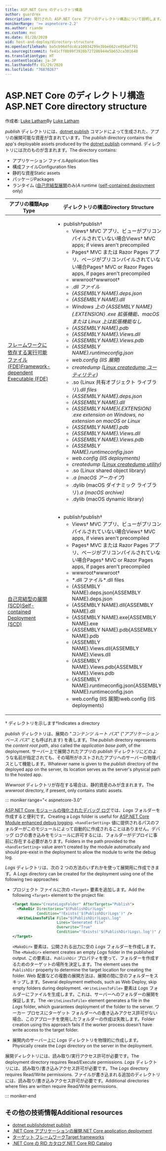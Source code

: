 ```yaml
---
title: ASP.NET Core のディレクトリ構造
author: guardrex
description: 発行された ASP.NET Core アプリのディレクトリ構造について説明します。
monikerRange: '>= aspnetcore-2.2'
ms.author: riande
ms.custom: mvc
ms.date: 01/28/2020
uid: host-and-deploy/directory-structure
ms.openlocfilehash: ba5cb96dfdcdca10034299e3bbe662ce056af791
ms.sourcegitcommit: fe41cff0b99f3920b727286944e5b652ca301640
ms.translationtype: HT
ms.contentlocale: ja-JP
ms.lasthandoff: 01/29/2020
ms.locfileid: "76870267"
---
```

# <a name="aspnet-core-directory-structure"></a><span data-ttu-id="bd288-103">ASP.NET Core のディレクトリ構造</span><span class="sxs-lookup"><span data-stu-id="bd288-103">ASP.NET Core directory structure</span></span>

<span data-ttu-id="bd288-104">作成者: [Luke Latham](https://github.com/guardrex)</span><span class="sxs-lookup"><span data-stu-id="bd288-104">By [Luke Latham](https://github.com/guardrex)</span></span>

<span data-ttu-id="bd288-105">*publish* ディレクトリには、[dotnet publish](/dotnet/core/tools/dotnet-publish) コマンドによって生成された、アプリの展開可能な資産が含まれています。</span><span class="sxs-lookup"><span data-stu-id="bd288-105">The *publish* directory contains the app's deployable assets produced by the [dotnet publish](/dotnet/core/tools/dotnet-publish) command.</span></span> <span data-ttu-id="bd288-106">ディレクトリには次のものが含まれます。</span><span class="sxs-lookup"><span data-stu-id="bd288-106">The directory contains:</span></span>

* <span data-ttu-id="bd288-107">アプリケーション ファイル</span><span class="sxs-lookup"><span data-stu-id="bd288-107">Application files</span></span>
* <span data-ttu-id="bd288-108">構成ファイル</span><span class="sxs-lookup"><span data-stu-id="bd288-108">Configuration files</span></span>
* <span data-ttu-id="bd288-109">静的な資産</span><span class="sxs-lookup"><span data-stu-id="bd288-109">Static assets</span></span>
* <span data-ttu-id="bd288-110">パッケージ</span><span class="sxs-lookup"><span data-stu-id="bd288-110">Packages</span></span>
* <span data-ttu-id="bd288-111">ランタイム ([自己完結型展開](/dotnet/core/deploying/#self-contained-deployments-scd)のみ)</span><span class="sxs-lookup"><span data-stu-id="bd288-111">A runtime ([self-contained deployment](/dotnet/core/deploying/#self-contained-deployments-scd) only)</span></span>

| <span data-ttu-id="bd288-112">アプリの種類</span><span class="sxs-lookup"><span data-stu-id="bd288-112">App Type</span></span> | <span data-ttu-id="bd288-113">ディレクトリの構造</span><span class="sxs-lookup"><span data-stu-id="bd288-113">Directory Structure</span></span> |
| -------- | ------------------- |
| [<span data-ttu-id="bd288-114">フレームワークに依存する実行可能ファイル (FDE)</span><span class="sxs-lookup"><span data-stu-id="bd288-114">Framework-dependent Executable (FDE)</span></span>](/dotnet/core/deploying/#framework-dependent-executables-fde) | <ul><li><span data-ttu-id="bd288-115">publish&dagger;</span><span class="sxs-lookup"><span data-stu-id="bd288-115">publish&dagger;</span></span><ul><li><span data-ttu-id="bd288-116">Views&dagger; MVC アプリ、ビューがプリコンパイルされていない場合</span><span class="sxs-lookup"><span data-stu-id="bd288-116">Views&dagger; MVC apps; if views aren't precompiled</span></span></li><li><span data-ttu-id="bd288-117">Pages&dagger; MVC または Razor Pages アプリ、ページがプリコンパイルされていない場合</span><span class="sxs-lookup"><span data-stu-id="bd288-117">Pages&dagger; MVC or Razor Pages apps, if pages aren't precompiled</span></span></li><li><span data-ttu-id="bd288-118">wwwroot&dagger;</span><span class="sxs-lookup"><span data-stu-id="bd288-118">wwwroot&dagger;</span></span></li><li><span data-ttu-id="bd288-119">*.dll ファイル</li><li>{ASSEMBLY NAME}.deps.json</li><li>{ASSEMBLY NAME}.dll</li><li>Windows 上の {ASSEMBLY NAME}{.EXTENSION} *.exe* 拡張機能、macOS または Linux 上は拡張機能なし</li><li>{ASSEMBLY NAME}.pdb</li><li>{ASSEMBLY NAME}.Views.dll</li><li>{ASSEMBLY NAME}.Views.pdb</li><li>{ASSEMBLY NAME}.runtimeconfig.json</li><li>web.config (IIS 展開)</li><li>createdump ([Linux createdump ユーティリティ](https://github.com/dotnet/coreclr/blob/master/Documentation/botr/xplat-minidump-generation.md#configurationpolicy))</li><li>* .so (Linux 共有オブジェクト ライブラリ)</span><span class="sxs-lookup"><span data-stu-id="bd288-119">*.dll files</li><li>{ASSEMBLY NAME}.deps.json</li><li>{ASSEMBLY NAME}.dll</li><li>{ASSEMBLY NAME}{.EXTENSION} *.exe* extension on Windows, no extension on macOS or Linux</li><li>{ASSEMBLY NAME}.pdb</li><li>{ASSEMBLY NAME}.Views.dll</li><li>{ASSEMBLY NAME}.Views.pdb</li><li>{ASSEMBLY NAME}.runtimeconfig.json</li><li>web.config (IIS deployments)</li><li>createdump ([Linux createdump utility](https://github.com/dotnet/coreclr/blob/master/Documentation/botr/xplat-minidump-generation.md#configurationpolicy))</li><li>*.so (Linux shared object library)</span></span></li><li><span data-ttu-id="bd288-120">*.a (macOS アーカイブ)</li><li>* .dylib (macOS ダイナミック ライブラリ)</span><span class="sxs-lookup"><span data-stu-id="bd288-120">*.a (macOS archive)</li><li>*.dylib (macOS dynamic library)</span></span></li></ul></li></ul> |
| [<span data-ttu-id="bd288-121">自己完結型の展開 (SCD)</span><span class="sxs-lookup"><span data-stu-id="bd288-121">Self-contained Deployment (SCD)</span></span>](/dotnet/core/deploying/#self-contained-deployments-scd) | <ul><li><span data-ttu-id="bd288-122">publish&dagger;</span><span class="sxs-lookup"><span data-stu-id="bd288-122">publish&dagger;</span></span><ul><li><span data-ttu-id="bd288-123">Views&dagger; MVC アプリ、ビューがプリコンパイルされていない場合</span><span class="sxs-lookup"><span data-stu-id="bd288-123">Views&dagger; MVC apps, if views aren't precompiled</span></span></li><li><span data-ttu-id="bd288-124">Pages&dagger; MVC または Razor Pages アプリ、ページがプリコンパイルされていない場合</span><span class="sxs-lookup"><span data-stu-id="bd288-124">Pages&dagger; MVC or Razor Pages apps, if pages aren't precompiled</span></span></li><li><span data-ttu-id="bd288-125">wwwroot&dagger;</span><span class="sxs-lookup"><span data-stu-id="bd288-125">wwwroot&dagger;</span></span></li><li><span data-ttu-id="bd288-126">\*.dll ファイル</span><span class="sxs-lookup"><span data-stu-id="bd288-126">\*.dll files</span></span></li><li><span data-ttu-id="bd288-127">{ASSEMBLY NAME}.deps.json</span><span class="sxs-lookup"><span data-stu-id="bd288-127">{ASSEMBLY NAME}.deps.json</span></span></li><li><span data-ttu-id="bd288-128">{ASSEMBLY NAME}.dll</span><span class="sxs-lookup"><span data-stu-id="bd288-128">{ASSEMBLY NAME}.dll</span></span></li><li><span data-ttu-id="bd288-129">{ASSEMBLY NAME}.exe</span><span class="sxs-lookup"><span data-stu-id="bd288-129">{ASSEMBLY NAME}.exe</span></span></li><li><span data-ttu-id="bd288-130">{ASSEMBLY NAME}.pdb</span><span class="sxs-lookup"><span data-stu-id="bd288-130">{ASSEMBLY NAME}.pdb</span></span></li><li><span data-ttu-id="bd288-131">{ASSEMBLY NAME}.Views.dll</span><span class="sxs-lookup"><span data-stu-id="bd288-131">{ASSEMBLY NAME}.Views.dll</span></span></li><li><span data-ttu-id="bd288-132">{ASSEMBLY NAME}.Views.pdb</span><span class="sxs-lookup"><span data-stu-id="bd288-132">{ASSEMBLY NAME}.Views.pdb</span></span></li><li><span data-ttu-id="bd288-133">{ASSEMBLY NAME}.runtimeconfig.json</span><span class="sxs-lookup"><span data-stu-id="bd288-133">{ASSEMBLY NAME}.runtimeconfig.json</span></span></li><li><span data-ttu-id="bd288-134">web.config (IIS 展開)</span><span class="sxs-lookup"><span data-stu-id="bd288-134">web.config (IIS deployments)</span></span></li></ul></li></ul> |

<span data-ttu-id="bd288-135">&dagger; ディレクトリを示します</span><span class="sxs-lookup"><span data-stu-id="bd288-135">&dagger;Indicates a directory</span></span>

<span data-ttu-id="bd288-136">*publish* ディレクトリは、展開の "*コンテンツ ルート パス*" ("*アプリケーション ベース パス*" とも呼ばれます) を表します。</span><span class="sxs-lookup"><span data-stu-id="bd288-136">The *publish* directory represents the *content root path*, also called the *application base path*, of the deployment.</span></span> <span data-ttu-id="bd288-137">サーバー上で展開されたアプリの *publish* ディレクトリにどのような名前が指定されても、その場所がホストされたアプリへのサーバーの物理パスとして機能します。</span><span class="sxs-lookup"><span data-stu-id="bd288-137">Whatever name is given to the *publish* directory of the deployed app on the server, its location serves as the server's physical path to the hosted app.</span></span>

<span data-ttu-id="bd288-138">*Wwwroot* ディレクトリが存在する場合は、静的資産のみが含まれます。</span><span class="sxs-lookup"><span data-stu-id="bd288-138">The *wwwroot* directory, if present, only contains static assets.</span></span>

::: moniker range="< aspnetcore-3.0"

<span data-ttu-id="bd288-139">[ASP.NET Core モジュールの強化されたデバッグ ログ](xref:host-and-deploy/aspnet-core-module#enhanced-diagnostic-logs)では、*Logs* フォルダーを作成すると便利です。</span><span class="sxs-lookup"><span data-stu-id="bd288-139">Creating a *Logs* folder is useful for [ASP.NET Core Module enhanced debug logging](xref:host-and-deploy/aspnet-core-module#enhanced-diagnostic-logs).</span></span> <span data-ttu-id="bd288-140">`<handlerSetting>` 値に提供されるパスのフォルダーがこのモジュールによって自動的に作成されることはありません。デバッグ ログの書き込みをモジュールに許可するには、フォルダーがデプロイに事前に存在する必要があります。</span><span class="sxs-lookup"><span data-stu-id="bd288-140">Folders in the path provided to the `<handlerSetting>` value aren't created by the module automatically and should pre-exist in the deployment to allow the module to write the debug log.</span></span>

<span data-ttu-id="bd288-141">*Logs* ディレクトリは、次の 2 つの方法のいずれかを使って展開用に作成できます。</span><span class="sxs-lookup"><span data-stu-id="bd288-141">A *Logs* directory can be created for the deployment using one of the following two approaches:</span></span>

* <span data-ttu-id="bd288-142">プロジェクト ファイルに次の `<Target>` 要素を追加します。</span><span class="sxs-lookup"><span data-stu-id="bd288-142">Add the following `<Target>` element to the project file:</span></span>

   ```xml
   <Target Name="CreateLogsFolder" AfterTargets="Publish">
     <MakeDir Directories="$(PublishDir)Logs" 
              Condition="!Exists('$(PublishDir)Logs')" />
     <WriteLinesToFile File="$(PublishDir)Logs\.log" 
                       Lines="Generated file" 
                       Overwrite="True" 
                       Condition="!Exists('$(PublishDir)Logs\.log')" />
   </Target>
   ```

   <span data-ttu-id="bd288-143">`<MakeDir>` 要素は、公開される出力に空の *Logs* フォルダーを作成します。</span><span class="sxs-lookup"><span data-stu-id="bd288-143">The `<MakeDir>` element creates an empty *Logs* folder in the published output.</span></span> <span data-ttu-id="bd288-144">この要素は、`PublishDir` プロパティを使って、フォルダーを作成するためのターゲットの場所を決定します。</span><span class="sxs-lookup"><span data-stu-id="bd288-144">The element uses the `PublishDir` property to determine the target location for creating the folder.</span></span> <span data-ttu-id="bd288-145">Web 配置などの複数の展開方法は、展開の間に空のフォルダーをスキップします。</span><span class="sxs-lookup"><span data-stu-id="bd288-145">Several deployment methods, such as Web Deploy, skip empty folders during deployment.</span></span> <span data-ttu-id="bd288-146">`<WriteLinesToFile>` 要素は *Logs* フォルダーにファイルを生成します。これは、サーバーへのフォルダーの展開を保証します。</span><span class="sxs-lookup"><span data-stu-id="bd288-146">The `<WriteLinesToFile>` element generates a file in the *Logs* folder, which guarantees deployment of the folder to the server.</span></span> <span data-ttu-id="bd288-147">ワーカー プロセスにターゲット フォルダーへの書き込みアクセス許可がない場合、このアプローチを使用したフォルダーの作成は失敗します。</span><span class="sxs-lookup"><span data-stu-id="bd288-147">Folder creation using this approach fails if the worker process doesn't have write access to the target folder.</span></span>

* <span data-ttu-id="bd288-148">展開内のサーバー上に *Logs* ディレクトリを物理的に作成します。</span><span class="sxs-lookup"><span data-stu-id="bd288-148">Physically create the *Logs* directory on the server in the deployment.</span></span>

<span data-ttu-id="bd288-149">展開ディレクトリには、読み取り/実行アクセス許可が必要です。</span><span class="sxs-lookup"><span data-stu-id="bd288-149">The deployment directory requires Read/Execute permissions.</span></span> <span data-ttu-id="bd288-150">*Logs* ディレクトリには、読み取り/書き込みアクセス許可が必要です。</span><span class="sxs-lookup"><span data-stu-id="bd288-150">The *Logs* directory requires Read/Write permissions.</span></span> <span data-ttu-id="bd288-151">ファイルが書き込まれる追加のディレクトリには、読み取り/書き込みアクセス許可が必要です。</span><span class="sxs-lookup"><span data-stu-id="bd288-151">Additional directories where files are written require Read/Write permissions.</span></span>

::: moniker-end

## <a name="additional-resources"></a><span data-ttu-id="bd288-152">その他の技術情報</span><span class="sxs-lookup"><span data-stu-id="bd288-152">Additional resources</span></span>

* [<span data-ttu-id="bd288-153">dotnet publish</span><span class="sxs-lookup"><span data-stu-id="bd288-153">dotnet publish</span></span>](/dotnet/core/tools/dotnet-publish)
* [<span data-ttu-id="bd288-154">.NET Core アプリケーションの展開</span><span class="sxs-lookup"><span data-stu-id="bd288-154">.NET Core application deployment</span></span>](/dotnet/core/deploying/)
* [<span data-ttu-id="bd288-155">ターゲット フレームワーク</span><span class="sxs-lookup"><span data-stu-id="bd288-155">Target frameworks</span></span>](/dotnet/standard/frameworks)
* [<span data-ttu-id="bd288-156">.NET Core の RID カタログ</span><span class="sxs-lookup"><span data-stu-id="bd288-156">.NET Core RID Catalog</span></span>](/dotnet/core/rid-catalog)

